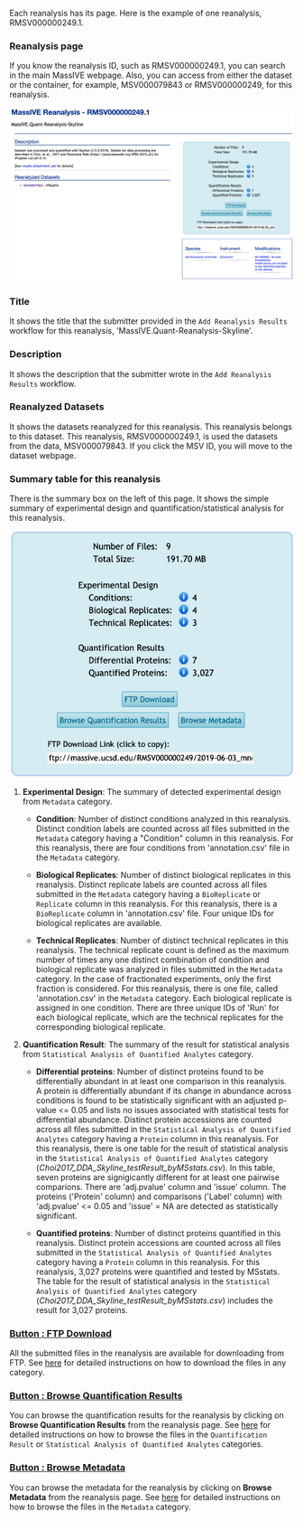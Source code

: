 
Each reanalysis has its page. Here is the example of one reanalysis, RMSV000000249.1.

### Reanalysis page
If you know the reanalysis ID, such as RMSV000000249.1, you can search in the main MassIVE webpage. Also, you can access from either the dataset or the container, for example, MSV000079843 or RMSV000000249, for this reanalysis.

![](img/access_quant_reanalyses/reanalysis_webpage.png)

### Title

It shows the title that the submitter provided in the `Add Reanalysis Results` workflow  for this reanalysis, 'MassIVE.Quant-Reanalysis-Skyline'.


### Description

It shows the description that the submitter wrote in the `Add Reanalysis Results` workflow.


### Reanalyzed Datasets

It shows the datasets reanalyzed for this reanalysis. This reanalysis belongs to this dataset. This reanalysis, RMSV000000249.1, is used the datasets from the data, MSV000079843. If you click the MSV ID, you will move to the dataset webpage.


### Summary table for this reanalysis

There is the summary box on the left of this page. It shows the simple summary of experimental design and quantification/statistical analysis for this reanalysis.

![](img/access_quant_reanalyses/reanalysis_summary_table.png)

1. **Experimental Design**: The summary of detected experimental design from `Metadata` category.

    - **Condition**: Number of distinct conditions analyzed in this reanalysis. Distinct condition labels are counted across all files submitted in the `Metadata` category having a "Condition" column in this reanalysis. For this reanalysis, there are four conditions from 'annotation.csv' file in the `Metadata` category.

    - **Biological Replicates**: Number of distinct biological replicates in this reanalysis. Distinct replicate labels are counted across all files submitted in the `Metadata` category having a `BioReplicate` or `Replicate` column in this reanalysis. For this reanalysis, there is a `BioReplicate` column in 'annotation.csv' file. Four unique IDs for biological replicates are available.

    - **Technical Replicates**: Number of distinct technical replicates in this reanalysis. The technical replicate count is defined as the maximum number of times any one distinct combination of condition and biological replicate was analyzed in files submitted in the `Metadata` category. In the case of fractionated experiments, only the first fraction is considered. For this reanalysis, there is one file, called 'annotation.csv' in the `Metadata` category. Each biological replicate is assigned in one condition. There are three unique IDs of 'Run' for each biological replicate, which are the technical replicates for the corresponding biological replicate.


2. **Quantification Result**: The summary of the result for statistical analysis from `Statistical Analysis of Quantified Analytes` category.

    - **Differential proteins**: Number of distinct proteins found to be differentially abundant in at least one comparison in this reanalysis. A protein is differentially abundant if its change in abundance across conditions is found to be statistically significant with an adjusted p-value <= 0.05 and lists no issues associated with statistical tests for differential abundance. Distinct protein accessions are counted across all files submitted in the `Statistical Analysis of Quantified Analytes` category having a `Protein` column in this reanalysis. For this reanalysis, there is one table for the result of statistical analysis in the `Statistical Analysis of Quantified Analytes` category (_Choi2017_DDA_Skyline_testResult_byMSstats.csv_). In this table, seven proteins are signigicantly different for at least one pairwise comparions. There are 'adj.pvalue' column and 'issue' column. The proteins ('Protein' column) and comparisons ('Label' column) with 'adj.pvalue' <= 0.05 and 'issue' = NA are detected as statistically significant.

    - **Quantified proteins**: Number of distinct proteins quantified in this reanalysis. Distinct protein accessions are counted across all files submitted in the `Statistical Analysis of Quantified Analytes` category having a `Protein` column in this reanalysis. For this reanalysis, 3,027 proteins were quantified and tested by MSstats. The table for the result of statistical analysis in the `Statistical Analysis of Quantified Analytes` category (_Choi2017_DDA_Skyline_testResult_byMSstats.csv_) includes the result for 3,027 proteins.
    

### [Button : FTP Download](2_download_files.md)

All the submitted files in the reanalysis are available for downloading from FTP. See [here](2_download_files.md) for detailed instructions on how to download the files in any category.


### [Button : Browse Quantification Results](2_browse_files.md)

You can browse the quantification results for the reanalysis by clicking on **Browse Quantification Results** from the reanalysis page. See [here](2_browse_files.md) for detailed instructions on how to browse the files in the `Quantification Result` or `Statistical Analysis of Quantified Analytes` categories.


### [Button : Browse Metadata](2_browse_files.md)

You can browse the metadata for the reanalysis by clicking on **Browse Metadata** from the reanalysis page. See [here](2_browse_files.md) for detailed instructions on how to browse the files in the `Metadata` category.
